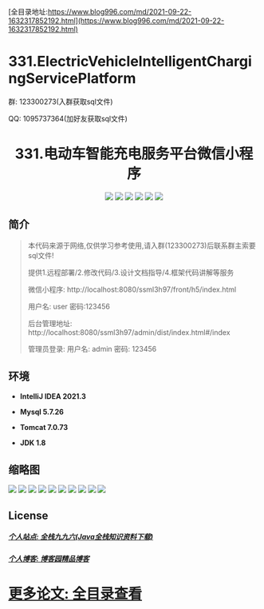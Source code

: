 [全目录地址:https://www.blog996.com/md/2021-09-22-1632317852192.html](https://www.blog996.com/md/2021-09-22-1632317852192.html)
# 331.ElectricVehicleIntelligentChargingServicePlatform

<p>群: 123300273(入群获取sql文件)</p>
<p>QQ: 1095737364(加好友获取sql文件)</p>

<p><h1 align="center">331.电动车智能充电服务平台微信小程序</h1></p>


<p align="center">
	<img src="https://img.shields.io/badge/jdk-1.8-orange.svg"/>
    <img src="https://img.shields.io/badge/spring-5.x-lightgrey.svg"/>
    <img src="https://img.shields.io/badge/springmvc-5.x-yellow.svg"/>
    <img src="https://img.shields.io/badge/mybatis-5.x-blue.svg"/>
    <img src="https://img.shields.io/badge/vue-3.x-blue.svg"/>
    <img src="https://img.shields.io/badge/微信小程序-3.x-yellow.svg"/>
</p>


## 简介

> 本代码来源于网络,仅供学习参考使用,请入群(123300273)后联系群主索要sql文件!
>
> 提供1.远程部署/2.修改代码/3.设计文档指导/4.框架代码讲解等服务
>
> 微信小程序: http://localhost:8080/ssml3h97/front/h5/index.html
>
> 用户名: user  密码:123456
>
> 后台管理地址: http://localhost:8080/ssml3h97/admin/dist/index.html#/index
>
> 管理员登录: 用户名: admin 密码: 123456

## 环境

- <b>IntelliJ IDEA 2021.3</b>

- <b>Mysql 5.7.26</b>

- <b>Tomcat 7.0.73</b>

- <b>JDK 1.8</b>




## 缩略图
![](https://img2024.cnblogs.com/blog/588112/202412/588112-20241222091406626-71442241.png)
![](https://img2024.cnblogs.com/blog/588112/202412/588112-20241222091412430-2011749218.png)
![](https://img2024.cnblogs.com/blog/588112/202412/588112-20241222091417575-767314654.png)
![](https://img2024.cnblogs.com/blog/588112/202412/588112-20241222091422195-953297870.png)
![](https://img2024.cnblogs.com/blog/588112/202412/588112-20241222091426858-1132110761.png)
![](https://img2024.cnblogs.com/blog/588112/202412/588112-20241222091431194-1666353450.png)
![](https://img2024.cnblogs.com/blog/588112/202412/588112-20241222091436051-1584871797.png)
![](https://img2024.cnblogs.com/blog/588112/202412/588112-20241222091440008-1165981463.png)
![](https://img2024.cnblogs.com/blog/588112/202412/588112-20241222091444240-264329899.png)
![](https://img2024.cnblogs.com/blog/588112/202412/588112-20241222091448973-1951468688.png)




## License

##### [个人站点: 全栈九九六(Java全栈知识资料下载)](https://www.blog996.com/)
##### [个人博客: 博客园精品博客](https://www.cnblogs.com/yysbolg/)
# [更多论文: 全目录查看](https://www.blog996.com/md/2021-09-22-1632317852192.html)






